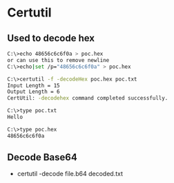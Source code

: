 # Certutil

## Used to decode hex

```bash
C:\>echo 48656c6c6f0a > poc.hex
or can use this to remove newline
C:\>echo|set /p="48656c6c6f0a" > poc.hex

C:\>certutil -f -decodeHex poc.hex poc.txt
Input Length = 15
Output Length = 6
CertUtil: -decodehex command completed successfully.

C:\>type poc.txt
Hello

C:\>type poc.hex
48656c6c6f0a
```

## Decode Base64
- certutil -decode file.b64 decoded.txt
